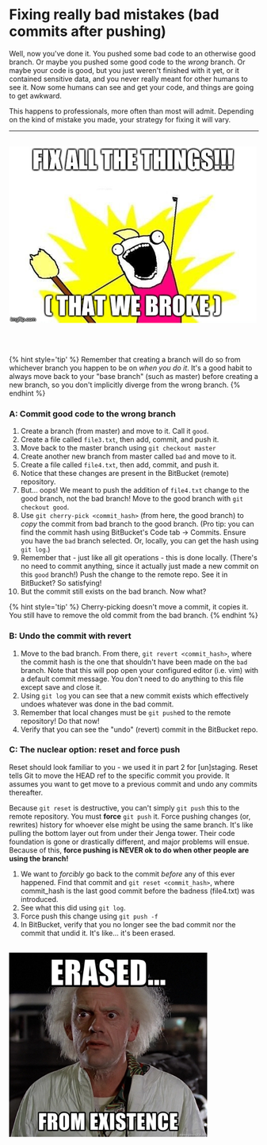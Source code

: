 # Fixing really bad mistakes (bad commits after pushing)
Well, now you've done it.  You pushed some bad code to an otherwise good branch.  Or maybe you pushed some good code to the *wrong* branch.  Or maybe your code is good, but you just weren't finished with it yet, or it contained sensitive data, and you never really meant for other humans to see it.  Now some humans can see and get your code, and things are going to get awkward.

This happens to professionals, more often than most will admit.  Depending on the kind of mistake you made, your strategy for fixing it will vary.

<hr><br>

<div>
    <img src="4-meme.jpg">
</div>

<br><br>

{% hint style='tip' %}
Remember that creating a branch will do so from whichever branch you happen to be on *when you do it*.  It's a good habit to always move back to your "base branch" (such as master) before creating a new branch, so you don't implicitly diverge from the wrong branch.
{% endhint %}

### A: Commit good code to the wrong branch
1. Create a branch (from master) and move to it.  Call it `good`.
1. Create a file called `file3.txt`, then add, commit, and push it.
1. Move back to the master branch using `git checkout master`
1. Create another new branch from master called `bad` and move to it.
1. Create a file called `file4.txt`, then add, commit, and push it.
1. Notice that these changes are present in the BitBucket (remote) repository.
1. But... oops!  We meant to push the addition of `file4.txt` change to the good branch, not the bad branch!  Move to the good branch with `git checkout good`.
1. Use `git cherry-pick <commit_hash>` (from here, the good branch) to _copy_ the commit from bad branch to the good branch.  (Pro tip: you can find the commit hash using BitBucket's Code tab -> Commits.  Ensure you have the `bad` branch selected.  Or, locally, you can get the hash using `git log`.)
1. Remember that - just like all git operations - this is done locally.  (There's no need to commit anything, since it actually just made a new commit on this `good` branch!)  Push the change to the remote repo.  See it in BitBucket?  So satisfying!
1. But the commit still exists on the bad branch.  Now what?

{% hint style='tip' %}
Cherry-picking doesn't move a commit, it copies it.  You still have to remove the old commit from the bad branch.
{% endhint %}


### B: Undo the commit with revert
1. Move to the bad branch.  From there, `git revert <commit_hash>`, where the commit hash is the one that shouldn't have been made on the `bad` branch.  Note that this will pop open your configured editor (i.e. vim) with a default commit message.  You don't need to do anything to this file except save and close it.
1. Using `git log` you can see that a new commit exists which effectively undoes whatever was done in the bad commit.
1. Remember that local changes must be `git push`ed to the remote repository!  Do that now!
1. Verify that you can see the "undo" (revert) commit in the BitBucket repo.

### C: The nuclear option: reset and force push

Reset should look familiar to you - we used it in part 2 for [un]staging.  Reset tells Git to move the HEAD ref to the specific commit you provide.  It assumes you want to get move to a previous commit and undo any commits thereafter.

Because `git reset` is destructive, you can't simply `git push` this to the remote repository.  You must **force** `git push` it.  Force pushing changes (or, rewrites) history for whoever else might be using the same branch.  It's like pulling the bottom layer out from under their Jenga tower.  Their code foundation is gone or drastically different, and major problems will ensue.  Because of this, **force pushing is NEVER ok to do when other people are using the branch!**  

1. We want to *forcibly* go back to the commit _before_ any of this ever happened.  Find that commit and `git reset <commit_hash>`, where commit_hash is the last good commit before the badness (file4.txt) was introduced.
1. See what this did using `git log`.
1. Force push this change using `git push -f`
1. In BitBucket, verify that you no longer see the bad commit nor the commit that undid it.  It's like... it's been erased.
<br><br>
<div>
    <img src="erased-from-existence.jpg" width="400px">
</div>
